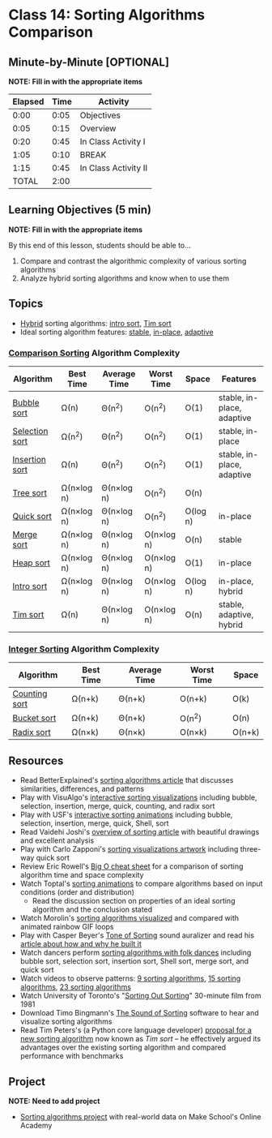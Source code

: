 # Class 14: Sorting Algorithms Comparison

## Minute-by-Minute [OPTIONAL]

**NOTE: Fill in with the appropriate items**

| **Elapsed** | **Time**  | **Activity**			  |
| ----------- | --------- | ------------------------- |
| 0:00		| 0:05	  | Objectives				|
| 0:05		| 0:15	  | Overview				  |
| 0:20		| 0:45	  | In Class Activity I	   |
| 1:05		| 0:10	  | BREAK					 |
| 1:15		| 0:45	  | In Class Activity II	  |
| TOTAL	   | 2:00	  |						   |

## Learning Objectives (5 min)

**NOTE: Fill in with the appropriate items**

By this end of this lesson, students should be able to...

1. Compare and contrast the algorithmic complexity of various sorting algorithms
1. Analyze hybrid sorting algorithms and know when to use them

## Topics
- [Hybrid] sorting algorithms: [intro sort], [Tim sort]
- Ideal sorting algorithm features: [stable], [in-place], [adaptive]

### [Comparison Sorting] Algorithm Complexity

| Algorithm		| Best Time		| Average Time	 | Worst Time	   | Space	| Features				   |
| ---------------- | ---------------- | ---------------- | ---------------- | -------- | -------------------------- |
| [Bubble sort]	| Ω(n)			 | Θ(n<sup>2</sup>) | O(n<sup>2</sup>) | O(1)	 | stable, in-place, adaptive |
| [Selection sort] | Ω(n<sup>2</sup>) | Θ(n<sup>2</sup>) | O(n<sup>2</sup>) | O(1)	 | stable, in-place		   |
| [Insertion sort] | Ω(n)			 | Θ(n<sup>2</sup>) | O(n<sup>2</sup>) | O(1)	 | stable, in-place, adaptive |
| [Tree sort]	  | Ω(n×log n)	   | Θ(n×log n)	   | O(n<sup>2</sup>) | O(n)	 |							|
| [Quick sort]	 | Ω(n×log n)	   | Θ(n×log n)	   | O(n<sup>2</sup>) | O(log n) | in-place				   |
| [Merge sort]	 | Ω(n×log n)	   | Θ(n×log n)	   | O(n×log n)	   | O(n)	 | stable					 |
| [Heap sort]	  | Ω(n×log n)	   | Θ(n×log n)	   | O(n×log n)	   | O(1)	 | in-place				   |
| [Intro sort]	 | Ω(n×log n)	   | Θ(n×log n)	   | O(n×log n)	   | O(log n) | in-place, hybrid		   |
| [Tim sort]	   | Ω(n)			 | Θ(n×log n)	   | O(n×log n)	   | O(n)	 | stable, adaptive, hybrid   |

### [Integer Sorting] Algorithm Complexity

| Algorithm	   | Best Time | Average Time | Worst Time	   | Space  |
| --------------- | --------- | ------------ | ---------------- | ------ |
| [Counting sort] | Ω(n+k)	| Θ(n+k)	   | O(n+k)		   | O(k)   |
| [Bucket sort]   | Ω(n+k)	| Θ(n+k)	   | O(n<sup>2</sup>) | O(n)   |
| [Radix sort]	| Ω(n×k)	| Θ(n×k)	   | O(n×k)		   | O(n+k) |

## Resources
- Read BetterExplained's [sorting algorithms article] that discusses similarities, differences, and patterns
- Play with VisuAlgo's [interactive sorting visualizations][VisuAlgo sorting] including bubble, selection, insertion, merge, quick, counting, and radix sort
- Play with USF's [interactive sorting animations][USF sorting] including bubble, selection, insertion, merge, quick, Shell,  sort
- Read Vaidehi Joshi's [overview of sorting article][BaseCS sorting] with beautiful drawings and excellent analysis
- Play with Carlo Zapponi's [sorting visualizations artwork] including three-way quick sort
- Review Eric Rowell's [Big O cheat sheet] for a comparison of sorting algorithm time and space complexity
- Watch Toptal's [sorting animations] to compare algorithms based on input conditions (order and distribution)
	- Read the discussion section on properties of an ideal sorting algorithm and the conclusion stated
- Watch Morolin's [sorting algorithms visualized] and compared with animated rainbow GIF loops
- Play with Casper Beyer's [Tone of Sorting] sound auralizer and read his [article about how and why he built it][Tone of Sorting article]
- Watch dancers perform [sorting algorithms with folk dances] including bubble sort, selection sort, insertion sort, Shell sort, merge sort, and quick sort
- Watch videos to observe patterns: [9 sorting algorithms], [15 sorting algorithms], [23 sorting algorithms]
- Watch University of Toronto's "[Sorting Out Sorting]" 30-minute film from 1981
- Download Timo Bingmann's [The Sound of Sorting] software to hear and visualize sorting algorithms
- Read Tim Peters's (a Python core language developer) [proposal for a new sorting algorithm][Tim sort proposal] now known as *Tim sort* – he effectively argued its advantages over the existing sorting algorithm and compared performance with benchmarks

## Project
**NOTE: Need to add project**
- [Sorting algorithms project] with real-world data on Make School's Online Academy


[sorting algorithm]: https://en.wikipedia.org/wiki/Sorting_algorithm
[stable]: https://en.wikipedia.org/wiki/Sorting_algorithm#Stability
[in-place]: https://en.wikipedia.org/wiki/In-place_algorithm
[adaptive]: https://en.wikipedia.org/wiki/Adaptive_sort
[hybrid]: https://en.wikipedia.org/wiki/Hybrid_algorithm

[comparison sorting]: https://en.wikipedia.org/wiki/Comparison_sort
[bubble sort]: https://en.wikipedia.org/wiki/Bubble_sort
[selection sort]: https://en.wikipedia.org/wiki/Selection_sort
[insertion sort]: https://en.wikipedia.org/wiki/Insertion_sort

[tree sort]: https://en.wikipedia.org/wiki/Tree_sort
[quick sort]: https://en.wikipedia.org/wiki/Quicksort
[merge sort]: https://en.wikipedia.org/wiki/Merge_sort
[heap sort]: https://en.wikipedia.org/wiki/Heapsort
[intro sort]: https://en.wikipedia.org/wiki/Introsort
[Tim sort]: https://en.wikipedia.org/wiki/Timsort
[Tim sort proposal]: https://mail.python.org/pipermail/python-dev/2002-July/026837.html

[integer sorting]: https://en.wikipedia.org/wiki/Integer_sorting
[counting sort]: https://en.wikipedia.org/wiki/Counting_sort
[bucket sort]: https://en.wikipedia.org/wiki/Bucket_sort
[radix sort]: https://en.wikipedia.org/wiki/Radix_sort

[sorting algorithms article]: https://betterexplained.com/articles/sorting-algorithms/
[VisuAlgo sorting]: https://visualgo.net/en/sorting
[USF sorting]: https://www.cs.usfca.edu/~galles/visualization/ComparisonSort.html
[Big O cheat sheet]: http://bigocheatsheet.com/
[sorting animations]: https://www.toptal.com/developers/sorting-algorithms/
[sorting visualizations artwork]: http://sorting.at/
[sorting algorithms visualized]: https://imgur.com/gallery/voutF
[BaseCS sorting]: https://medium.com/basecs/sorting-out-the-basics-behind-sorting-algorithms-b0a032873add
[The Sound of Sorting]: http://panthema.net/2013/sound-of-sorting/
[Tone of Sorting]: https://caspervonb.github.io/toneofsorting/
[Tone of Sorting article]: https://medium.com/@caspervonb/how-i-visualized-the-sorting-algorithms-and-brought-them-to-life-with-sound-ce7c5c6cb6ef

[Sorting Out Sorting]: https://www.youtube.com/watch?v=SJwEwA5gOkM
[3 sorting algorithms]: https://www.youtube.com/watch?v=jHPexHsDxwQ
[9 sorting algorithms]: https://www.youtube.com/watch?v=ZZuD6iUe3Pc
[15 sorting algorithms]: https://www.youtube.com/watch?v=kPRA0W1kECg
[23 sorting algorithms]: https://www.youtube.com/watch?v=rqI6KT6cOas
[sorting algorithms with folk dances]: https://www.youtube.com/playlist?list=PLOmdoKois7_FK-ySGwHBkltzB11snW7KQ

[sorting algorithms project]: http://make.sc/oa-sorting-algorithms
